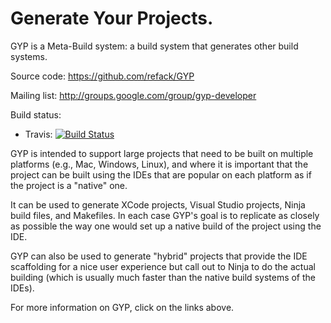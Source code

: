 # Generate Your Projects.

GYP is a Meta-Build system: a build system that generates other build systems.

Source code: https://github.com/refack/GYP

Mailing list:  http://groups.google.com/group/gyp-developer

Build status:
- Travis: [![Build Status](https://travis-ci.com/refack/GYP.svg?branch=master)](https://travis-ci.com/refack/GYP)

GYP is intended to support large projects that need to be built on multiple
platforms (e.g., Mac, Windows, Linux), and where it is important that
the project can be built using the IDEs that are popular on each platform
as if the project is a "native" one.

It can be used to generate XCode projects, Visual Studio projects, Ninja
build files, and Makefiles. In each case GYP's goal is to replicate as
closely as possible the way one would set up a native build of the project
using the IDE.

GYP can also be used to generate "hybrid" projects that provide the IDE
scaffolding for a nice user experience but call out to Ninja to do the actual
building (which is usually much faster than the native build systems of the
IDEs).

For more information on GYP, click on the links above.
